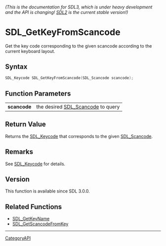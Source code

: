 ###### (This is the documentation for SDL3, which is under heavy development and the API is changing! [SDL2](https://wiki.libsdl.org/SDL2/) is the current stable version!)
# SDL_GetKeyFromScancode

Get the key code corresponding to the given scancode according to the current keyboard layout.

## Syntax

```c
SDL_Keycode SDL_GetKeyFromScancode(SDL_Scancode scancode);

```

## Function Parameters

|                  |                                                   |
| ---------------- | ------------------------------------------------- |
| **scancode**     | the desired [SDL_Scancode](SDL_Scancode) to query |

## Return Value

Returns the [SDL_Keycode](SDL_Keycode) that corresponds to the given
[SDL_Scancode](SDL_Scancode).

## Remarks

See [SDL_Keycode](SDL_Keycode) for details.

## Version

This function is available since SDL 3.0.0.

## Related Functions

* [SDL_GetKeyName](SDL_GetKeyName)
* [SDL_GetScancodeFromKey](SDL_GetScancodeFromKey)

----
[CategoryAPI](CategoryAPI)

